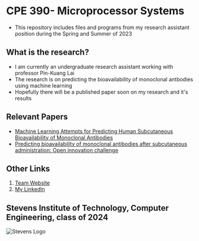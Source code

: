 # CPE 390- Microprocessor Systems
* This repository includes files and programs from my research assistant position during the Spring and Summer of 2023

## What is the research?
* I am currently an undergraduate research assistant working with professor Pin-Kuang Lai
* The research is on predicting the bioavailability of monoclonal antbodies using machine learning
* Hopefully there will be a published paper soon on my research and it's results

## Relevant Papers
* [Machine Learning Attempts for Predicting Human Subcutaneous Bioavailability of Monoclonal Antibodies](https://link.springer.com/article/10.1007/s11095-021-03022-y)
* [Predicting bioavailability of monoclonal antibodies after subcutaneous administration: Open innovation challenge](https://www.sciencedirect.com/science/article/pii/S0169409X20300429?via%3Dihub)

## Other Links
1. [Team Website](https://sites.google.com/stevens.edu/pklab/people?authuser=0)
2. [My LinkedIn](https://www.linkedin.com/in/angeltomasordonezretamar/)

## Stevens Institute of Technology, Computer Engineering, class of 2024
![Stevens Logo](https://web.stevens.edu/news/newspoints/brand-logos/2020/Circular/Stevens-Circular-Logo-2020_RED.png)
